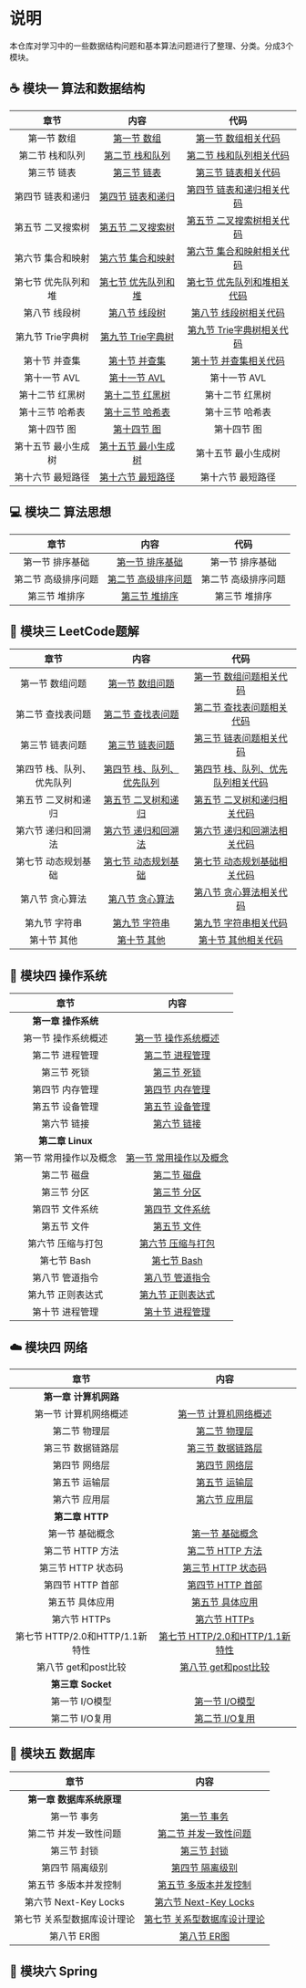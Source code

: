 # 说明
本仓库对学习中的一些数据结构问题和基本算法问题进行了整理、分类。分成3个模块。

## :coffee: 模块一 算法和数据结构

| 章节 | 内容 | 代码 |
| :--: | :--: | :--: |
| 第一节 数组 | [第一节 数组](https://github.com/DuHouAn/Java-Notes/blob/master/DataStructureNotes/notes/00%E6%95%B0%E7%BB%84.md) | [第一节 数组相关代码](https://github.com/DuHouAn/Java-Notes/tree/master/DataStructureNotes/src/code_00_array) | 
| 第二节 栈和队列 | [第二节 栈和队列](https://github.com/DuHouAn/Java-Notes/blob/master/DataStructureNotes/notes/01%E6%A0%88%E5%92%8C%E9%98%9F%E5%88%97.md) | [第二节 栈和队列相关代码](https://github.com/DuHouAn/Java-Notes/tree/master/DataStructureNotes/src/code_01_stackAndQueue) | 
| 第三节 链表 | [第三节 链表](https://github.com/DuHouAn/Java-Notes/blob/master/DataStructureNotes/notes/02%E9%93%BE%E8%A1%A8.md) | [第三节 链表相关代码](https://github.com/DuHouAn/Java-Notes/tree/master/DataStructureNotes/src/code_02_linkedlist) | 
| 第四节 链表和递归 | [第四节 链表和递归](https://github.com/DuHouAn/Java-Notes/blob/master/DataStructureNotes/notes/03%E9%93%BE%E8%A1%A8%E5%92%8C%E9%80%92%E5%BD%92.md) | [第四节 链表和递归相关代码](https://github.com/DuHouAn/Java-Notes/tree/master/DataStructureNotes/src/code_03_linkedlistAndRecursion) | 
| 第五节 二叉搜索树 | [第五节 二叉搜索树](https://github.com/DuHouAn/Java-Notes/blob/master/DataStructureNotes/notes/04%E4%BA%8C%E5%8F%89%E6%90%9C%E7%B4%A2%E6%A0%91.md) | [第五节 二叉搜索树相关代码](https://github.com/DuHouAn/Java-Notes/tree/master/DataStructureNotes/src/code_04_bst) | 
| 第六节 集合和映射 | [第六节 集合和映射](https://github.com/DuHouAn/Java-Notes/blob/master/DataStructureNotes/notes/05%E9%9B%86%E5%90%88%E5%92%8C%E6%98%A0%E5%B0%84.md) | [第六节 集合和映射相关代码](https://github.com/DuHouAn/Java-Notes/tree/master/DataStructureNotes/src/code_05_setAndMap) | 
| 第七节 优先队列和堆 | [第七节 优先队列和堆](https://github.com/DuHouAn/Java-Notes/blob/master/DataStructureNotes/notes/06%E4%BC%98%E5%85%88%E9%98%9F%E5%88%97%E5%92%8C%E5%A0%86.md) | [第七节 优先队列和堆相关代码](https://github.com/DuHouAn/Java-Notes/tree/master/DataStructureNotes/src/code_06_heapAndPriorityQueue) | 
| 第八节 线段树 | [第八节 线段树](https://github.com/DuHouAn/Java-Notes/blob/master/DataStructureNotes/notes/08%E7%BA%BF%E6%AE%B5%E6%A0%91.md) | [第八节 线段树相关代码](https://github.com/DuHouAn/Java-Notes/tree/master/DataStructureNotes/src/code_07_segmentTree) |
| 第九节 Trie字典树 | [第九节 Trie字典树](https://github.com/DuHouAn/Java-Notes/blob/master/DataStructureNotes/notes/09Trie.md) | [第九节 Trie字典树相关代码](https://github.com/DuHouAn/Java-Notes/tree/master/DataStructureNotes/src/code_08_trie) |
| 第十节 并查集 | [第十节 并查集](https://github.com/DuHouAn/Java-Notes/blob/master/DataStructureNotes/notes/10%E5%B9%B6%E6%9F%A5%E9%9B%86.md) | [第十节 并查集相关代码](https://github.com/DuHouAn/Java-Notes/tree/master/DataStructureNotes/src/code_09_unionFind) |
| 第十一节 AVL | [第十一节 AVL](https://github.com/DuHouAn/Java-Notes/blob/master/DataStructureNotes/notes/11AVL.md)| 第十一节 AVL |
| 第十二节 红黑树 | [第十二节 红黑树](https://github.com/DuHouAn/Java-Notes/blob/master/DataStructureNotes/notes/12%E7%BA%A2%E9%BB%91%E6%A0%91.md) | 第十二节 红黑树 |
| 第十三节 哈希表| [第十三节 哈希表](https://github.com/DuHouAn/Java-Notes/blob/master/DataStructureNotes/notes/13%E5%93%88%E5%B8%8C%E8%A1%A8.md) | 第十三节 哈希表 |
| 第十四节 图 | [第十四节 图](https://github.com/DuHouAn/Java-Notes/blob/master/DataStructureNotes/notes/14%E5%9B%BE.md) | 第十四节 图 |
| 第十五节 最小生成树 | [第十五节 最小生成树](https://github.com/DuHouAn/Java-Notes/blob/master/DataStructureNotes/notes/15%E6%9C%80%E5%B0%8F%E7%94%9F%E6%88%90%E6%A0%91.md) | 第十五节 最小生成树 |
| 第十六节 最短路径 | [第十六节 最短路径](https://github.com/DuHouAn/Java-Notes/blob/master/DataStructureNotes/notes/16%E6%9C%80%E7%9F%AD%E8%B7%AF%E5%BE%84.md) | 第十六节 最短路径 |

## :computer: 模块二 算法思想

| 章节 | 内容 | 代码 |
| :--: | :--: | :--: |
| 第一节 排序基础 | [第一节 排序基础](https://github.com/DuHouAn/Java-Notes/blob/master/BasicAlgorithm/notes/00%E6%8E%92%E5%BA%8F%E5%9F%BA%E7%A1%80.md) | 第一节 排序基础 |
| 第二节 高级排序问题 | [第二节 高级排序问题](https://github.com/DuHouAn/Java-Notes/blob/master/BasicAlgorithm/notes/01%E9%AB%98%E7%BA%A7%E6%8E%92%E5%BA%8F%E9%97%AE%E9%A2%98.md) | 第二节 高级排序问题 |
| 第三节 堆排序 |  [第三节 堆排序](https://github.com/DuHouAn/Java-Notes/blob/master/BasicAlgorithm/notes/02%E5%A0%86%E6%8E%92%E5%BA%8F.md) |  第三节 堆排序 |


## :hammer: 模块三  LeetCode题解

| 章节 | 内容 | 代码 |
| :--: | :--: | :--: |
| 第一节 数组问题 | [第一节 数组问题](https://github.com/DuHouAn/Java-Notes/blob/master/LeetCodeSolutions/notes/01%E6%95%B0%E7%BB%84%E9%97%AE%E9%A2%98.md) | [第一节 数组问题相关代码](https://github.com/DuHouAn/Java-Notes/tree/master/LeetCodeSolutions/src/code_01_array) |
| 第二节 查找表问题 | [第二节 查找表问题](https://github.com/DuHouAn/Java-Notes/blob/master/LeetCodeSolutions/notes/02%E6%9F%A5%E6%89%BE%E9%97%AE%E9%A2%98.md) | [第二节 查找表问题相关代码](https://github.com/DuHouAn/Java-Notes/tree/master/LeetCodeSolutions/src/code_02_find) |
| 第三节 链表问题 | [第三节 链表问题](https://github.com/DuHouAn/Java-Notes/blob/master/LeetCodeSolutions/notes/03%E9%93%BE%E8%A1%A8%E9%97%AE%E9%A2%98.md) | [第三节 链表问题相关代码](https://github.com/DuHouAn/Java-Notes/tree/master/LeetCodeSolutions/src/code_03_list) |
| 第四节 栈、队列、优先队列 | [第四节 栈、队列、优先队列](https://github.com/DuHouAn/Java-Notes/blob/master/LeetCodeSolutions/notes/04%E6%A0%88_%E9%98%9F%E5%88%97_%E4%BC%98%E5%85%88%E9%98%9F%E5%88%97.md) | [第四节 栈、队列、优先队列相关代码](https://github.com/DuHouAn/Java-Notes/tree/master/LeetCodeSolutions/src/code_04_stackQueue) |
| 第五节 二叉树和递归 | [第五节 二叉树和递归](https://github.com/DuHouAn/Java-Notes/blob/master/LeetCodeSolutions/notes/05%E4%BA%8C%E5%8F%89%E6%A0%91%E5%92%8C%E9%80%92%E5%BD%92.md) | [第五节 二叉树和递归相关代码](https://github.com/DuHouAn/Java-Notes/tree/master/LeetCodeSolutions/src/code_05_binaryTree) |
| 第六节 递归和回溯法 | [第六节 递归和回溯法](https://github.com/DuHouAn/Java-Notes/blob/master/LeetCodeSolutions/notes/06%E9%80%92%E5%BD%92%E5%92%8C%E5%9B%9E%E6%BA%AF%E6%B3%95.md) | [第六节 递归和回溯法相关代码](https://github.com/DuHouAn/Java-Notes/tree/master/LeetCodeSolutions/src/code_06_backtrack) |
| 第七节 动态规划基础 | [第七节 动态规划基础](https://github.com/DuHouAn/Java-Notes/blob/master/LeetCodeSolutions/notes/07%E5%8A%A8%E6%80%81%E8%A7%84%E5%88%92%E5%9F%BA%E7%A1%80.md) | [第七节 动态规划基础相关代码](https://github.com/DuHouAn/Java-Notes/tree/master/LeetCodeSolutions/src/code_07_dp) |
| 第八节 贪心算法 | [第八节 贪心算法](https://github.com/DuHouAn/Java-Notes/blob/master/LeetCodeSolutions/notes/08%E8%B4%AA%E5%BF%83%E7%AE%97%E6%B3%95.md) | [第八节 贪心算法相关代码](https://github.com/DuHouAn/Java-Notes/tree/master/LeetCodeSolutions/src/code_08_greedyAlgorithms) |
| 第九节 字符串 | [第九节 字符串](https://github.com/DuHouAn/Java-Notes/blob/master/LeetCodeSolutions/notes/09%E5%AD%97%E7%AC%A6%E4%B8%B2.md) | [第九节 字符串相关代码](https://github.com/DuHouAn/Java-Notes/tree/master/LeetCodeSolutions/src/code_09_string) |
| 第十节 其他 | [第十节 其他](https://github.com/DuHouAn/Java-Notes/blob/master/LeetCodeSolutions/notes/10%E5%85%B6%E4%BB%96.md) | [第十节 其他相关代码](https://github.com/DuHouAn/Java-Notes/tree/master/LeetCodeSolutions/src/code_10_others) |

## :memo: 模块四 操作系统

| 章节 | 内容 |
| :--: | :--: |
| **第一章 操作系统** | |
| 第一节 操作系统概述 | [第一节 操作系统概述](https://github.com/DuHouAn/Java-Notes/blob/master/Operation_System/00%E6%93%8D%E4%BD%9C%E7%B3%BB%E7%BB%9F%E6%A6%82%E8%BF%B0.md) |
| 第二节 进程管理 | [第二节 进程管理](https://github.com/DuHouAn/Java-Notes/blob/master/Operation_System/01%E8%BF%9B%E7%A8%8B%E7%AE%A1%E7%90%86.md) | 
| 第三节 死锁 | [第三节 死锁](https://github.com/DuHouAn/Java-Notes/blob/master/Operation_System/02%E6%AD%BB%E9%94%81.md) |
| 第四节 内存管理 | [第四节 内存管理](https://github.com/DuHouAn/Java-Notes/blob/master/Operation_System/03%E5%86%85%E5%AD%98%E7%AE%A1%E7%90%86.md) |
| 第五节 设备管理 | [第五节 设备管理](https://github.com/DuHouAn/Java-Notes/blob/master/Operation_System/04%E8%AE%BE%E5%A4%87%E7%AE%A1%E7%90%86.md) |
| 第六节 链接 | [第六节 链接](https://github.com/DuHouAn/Java-Notes/blob/master/Operation_System/05%E9%93%BE%E6%8E%A5.md) |
| **第二章 Linux** |  |
| 第一节 常用操作以及概念 | [第一节 常用操作以及概念](https://github.com/DuHouAn/Java-Notes/blob/master/Operation_System/06%E5%B8%B8%E7%94%A8%E6%93%8D%E4%BD%9C%E4%BB%A5%E5%8F%8A%E6%A6%82%E5%BF%B5.md) |
| 第二节 磁盘 | [第二节 磁盘](https://github.com/DuHouAn/Java-Notes/blob/master/Operation_System/07%E7%A3%81%E7%9B%98.md) |
| 第三节 分区 | [第三节 分区](https://github.com/DuHouAn/Java-Notes/blob/master/Operation_System/08%E5%88%86%E5%8C%BA.md) |
| 第四节 文件系统 | [第四节 文件系统](https://github.com/DuHouAn/Java-Notes/blob/master/Operation_System/09%E6%96%87%E4%BB%B6%E7%B3%BB%E7%BB%9F.md) |
| 第五节 文件 | [第五节 文件](https://github.com/DuHouAn/Java-Notes/blob/master/Operation_System/10%E6%96%87%E4%BB%B6.md) |
| 第六节 压缩与打包  | [第六节 压缩与打包](https://github.com/DuHouAn/Java-Notes/blob/master/Operation_System/11%E5%8E%8B%E7%BC%A9%E4%B8%8E%E6%89%93%E5%8C%85.md) |
| 第七节 Bash | [第七节 Bash](https://github.com/DuHouAn/Java-Notes/blob/master/Operation_System/12Bash.md) |
| 第八节 管道指令 | [第八节 管道指令](https://github.com/DuHouAn/Java-Notes/blob/master/Operation_System/13%E7%AE%A1%E9%81%93%E6%8C%87%E4%BB%A4.md) |
| 第九节 正则表达式 | [第九节 正则表达式](https://github.com/DuHouAn/Java-Notes/blob/master/Operation_System/14%E6%AD%A3%E5%88%99%E8%A1%A8%E8%BE%BE%E5%BC%8F.md) |
| 第十节 进程管理 | [第十节 进程管理](https://github.com/DuHouAn/Java-Notes/blob/master/Operation_System/15%E8%BF%9B%E7%A8%8B%E7%AE%A1%E7%90%86.md) |

## :cloud: 模块四 网络

| 章节 | 内容 |
| :--: | :--: |
| **第一章 计算机网路** |  |
| 第一节 计算机网络概述 | [第一节 计算机网络概述](https://github.com/DuHouAn/Java-Notes/blob/master/NetWork/00%E6%A6%82%E8%BF%B0.md) |
| 第二节 物理层 | [第二节 物理层](https://github.com/DuHouAn/Java-Notes/blob/master/NetWork/01%E7%89%A9%E7%90%86%E5%B1%82.md) |
| 第三节 数据链路层 | [第三节 数据链路层](https://github.com/DuHouAn/Java-Notes/blob/master/NetWork/02%E6%95%B0%E6%8D%AE%E9%93%BE%E8%B7%AF%E5%B1%82.md) |
| 第四节 网络层 | [第四节 网络层](https://github.com/DuHouAn/Java-Notes/blob/master/NetWork/03%E7%BD%91%E7%BB%9C%E5%B1%82.md) |
| 第五节 运输层 | [第五节 运输层](https://github.com/DuHouAn/Java-Notes/blob/master/NetWork/04%E8%BF%90%E8%BE%93%E5%B1%82.md) |
| 第六节 应用层 | [第六节 应用层](https://github.com/DuHouAn/Java-Notes/blob/master/NetWork/05%E5%BA%94%E7%94%A8%E5%B1%82.md) |
| **第二章 HTTP** |  |
| 第一节 基础概念 | [第一节 基础概念](https://github.com/DuHouAn/Java-Notes/blob/master/NetWork/06%E5%9F%BA%E7%A1%80%E6%A6%82%E5%BF%B5.md) |
| 第二节 HTTP 方法 | [第二节 HTTP 方法](https://github.com/DuHouAn/Java-Notes/blob/master/NetWork/07HTTP%20%E6%96%B9%E6%B3%95.md) |
| 第三节 HTTP 状态码 | [第三节 HTTP 状态码](https://github.com/DuHouAn/Java-Notes/blob/master/NetWork/08HTTP%20%E7%8A%B6%E6%80%81%E7%A0%81.md) |
| 第四节 HTTP 首部 | [第四节 HTTP 首部](https://github.com/DuHouAn/Java-Notes/blob/master/NetWork/09HTTP%20%E9%A6%96%E9%83%A8.md) |
| 第五节 具体应用 | [第五节 具体应用](https://github.com/DuHouAn/Java-Notes/blob/master/NetWork/10%E5%85%B7%E4%BD%93%E5%BA%94%E7%94%A8.md) |
| 第六节 HTTPs | [第六节 HTTPs](https://github.com/DuHouAn/Java-Notes/blob/master/NetWork/11HTTPs.md)|
| 第七节 HTTP/2.0和HTTP/1.1新特性 | [第七节 HTTP/2.0和HTTP/1.1新特性](https://github.com/DuHouAn/Java-Notes/blob/master/NetWork/12HTTP20.md) |
| 第八节 get和post比较 | [第八节 get和post比较](https://github.com/DuHouAn/Java-Notes/blob/master/NetWork/13get%E5%92%8Cpost%E6%AF%94%E8%BE%83.md) |
| **第三章 Socket** |  | 
| 第一节 I/O模型 | [第一节 I/O模型](https://github.com/DuHouAn/Java-Notes/blob/master/NetWork/14I_O%E6%A8%A1%E5%9E%8B.md) | 
| 第二节 I/O复用 | [第二节 I/O复用](https://github.com/DuHouAn/Java-Notes/blob/master/NetWork/15I_O%E5%A4%8D%E7%94%A8.md) | 

## :floppy_disk: 模块五 数据库

| 章节 | 内容 |
| :--: | :--: |
| **第一章 数据库系统原理** | |
| 第一节 事务 | [第一节 事务](https://github.com/DuHouAn/Java-Notes/blob/master/DataBase/00%E4%BA%8B%E5%8A%A1.md) |
| 第二节 并发一致性问题 | [第二节 并发一致性问题](https://github.com/DuHouAn/Java-Notes/blob/master/DataBase/01%E5%B9%B6%E5%8F%91%E4%B8%80%E8%87%B4%E6%80%A7%E9%97%AE%E9%A2%98.md) |
| 第三节 封锁 | [第三节 封锁](https://github.com/DuHouAn/Java-Notes/blob/master/DataBase/02%E5%B0%81%E9%94%81.md) |
| 第四节 隔离级别 | [第四节 隔离级别](https://github.com/DuHouAn/Java-Notes/blob/master/DataBase/03%E9%9A%94%E7%A6%BB%E7%BA%A7%E5%88%AB.md) |
| 第五节 多版本并发控制 | [第五节 多版本并发控制](https://github.com/DuHouAn/Java-Notes/blob/master/DataBase/04%E5%A4%9A%E7%89%88%E6%9C%AC%E5%B9%B6%E5%8F%91%E6%8E%A7%E5%88%B6.md) |
| 第六节 Next-Key Locks | [第六节 Next-Key Locks](https://github.com/DuHouAn/Java-Notes/blob/master/DataBase/05Next-Key%20Locks.md) |
| 第七节 关系型数据库设计理论 | [第七节 关系型数据库设计理论](https://github.com/DuHouAn/Java-Notes/blob/master/DataBase/06%E5%85%B3%E7%B3%BB%E6%95%B0%E6%8D%AE%E5%BA%93%E8%AE%BE%E8%AE%A1%E7%90%86%E8%AE%BA.md) |
| 第八节 ER图 | [第八节 ER图](https://github.com/DuHouAn/Java-Notes/blob/master/DataBase/07ER%20%E5%9B%BE.md) |

## :speak_no_evil: 模块六 Spring